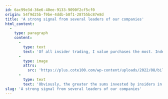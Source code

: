 ```yaml
---
id: 6ac99e3d-36e6-40ee-9133-9090f2cf5cf0
origin: 54f9d25b-f9be-4ddb-b8f1-28755bc87e8d
title: 'A strong signal from several leaders of our companies'
html_content:
  -
    type: paragraph
    content:
      -
        type: text
        text: 'Of all insider trading, I value purchases the most. Indeed, many reasons can motivate the sale of shares by an insider, whether it is the payment of taxes, the diversification of one’s portfolio, the purchase of a boat, the exercise of options, etc. But, to my knowledge, there is only one good reason to buy stocks: the hope of making a good profit!This is why we pay close and regular attention to insider buying (we get daily automated reports).Technically, an insider is a person whose position, as an officer or director, or as a major shareholder (10% or more of the shares) in a publicly traded company, places it in a privileged position compared to other shareholders.In theory, and in fact, an insider is in a better position than ordinary mortals to know when the stock of the company it leads is a good buying opportunity. Purchases made by U.S. executives between 2015 and 2020 outperformed the S&P 500 over the ensuing 12 months by an average of five percentage points, according to a TipRanks analysis.In short, an investor must remain on the lookout for insider buying.I have noticed a few insider purchases that have been made since the beginning of 2022 and which I consider significant, both among the companies in the portfolio of the Financial Bulletin by COTE 100 and among certain companies whose stock we have recommended in the past. Here is a sample of the most important, in my opinion:'
      -
        type: image
        attrs:
          src: 'https://plus.cote100.com/wp-content/uploads/2022/08/billet_08052022_en-corrige-Huguette-300x181.png'
      -
        type: text
        text: 'Obviously, the greater the sums invested by insiders in purchases, the more relevant the message is for investors. Along the same lines, multiple insiders of the same company buying the company’s shares is an even more powerful message.In my view, insider buying should be viewed as a strong signal that some insider believes the stock is a bargain. In my opinion, it would be a mistake to base investment decisions exclusively on such purchases – insiders can be wrong too. However, when such purchases confirm our own assessment of a security, the signal becomes particularly strong.'
slug: 'A strong signal from several leaders of our companies'
---
```

